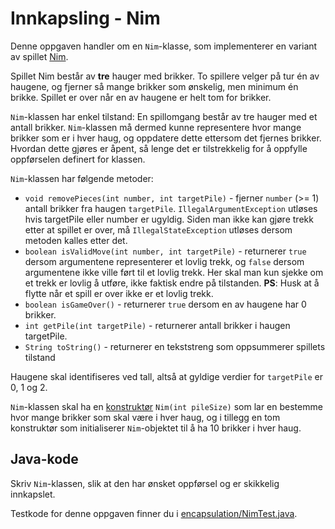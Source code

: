 # Innkapsling - Nim

Denne oppgaven handler om en `Nim`-klasse, som implementerer en variant av spillet [Nim](https://en.wikipedia.org/wiki/Nim).

Spillet Nim består av **tre** hauger med brikker. To spillere velger på tur én av haugene, og fjerner så mange brikker som ønskelig, men minimum én brikke. Spillet er over når en av haugene er helt tom for brikker.

`Nim`-klassen har enkel tilstand: En spillomgang består av tre hauger med et antall brikker. `Nim`-klassen må dermed kunne representere hvor mange brikker som er i hver haug, og oppdatere dette ettersom det fjernes brikker. Hvordan dette gjøres er åpent, så lenge det er tilstrekkelig for å oppfylle oppførselen definert for klassen.

`Nim`-klassen har følgende metoder:

- `void removePieces(int number, int targetPile)` - fjerner `number` (>= 1) antall brikker fra haugen `targetPile`. `IllegalArgumentException` utløses hvis targetPile eller number er ugyldig. Siden man ikke kan gjøre trekk etter at spillet er over, må `IllegalStateException` utløses dersom metoden kalles etter det.
- `boolean isValidMove(int number, int targetPile)` - returnerer `true` dersom argumentene representerer et lovlig trekk, og `false` dersom argumentene ikke ville ført til et lovlig trekk. Her skal man kun sjekke om et trekk er lovlig å utføre, ikke faktisk endre på tilstanden. **PS**: Husk at å flytte når et spill er over ikke er et lovlig trekk.
- `boolean isGameOver()` - returnerer `true` dersom en av haugene har 0 brikker.
- `int getPile(int targetPile)` - returnerer antall brikker i haugen targetPile.
- `String toString()` - returnerer en tekststreng som oppsummerer spillets tilstand

Haugene skal identifiseres ved tall, altså at gyldige verdier for `targetPile` er 0, 1 og 2.

`Nim`-klassen skal ha en [konstruktør](https://www.w3schools.com/java/java_constructors.asp) `Nim(int pileSize)` som lar en bestemme hvor mange brikker som skal være i hver haug, og i tillegg en tom konstruktør som initialiserer `Nim`-objektet til å ha 10 brikker i hver haug.

## Java-kode

Skriv `Nim`-klassen, slik at den har ønsket oppførsel og er skikkelig innkapslet.

Testkode for denne oppgaven finner du i [encapsulation/NimTest.java](../../src/test/java/oving3/NimTest.java).

